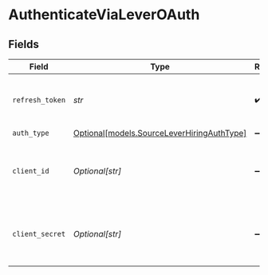 # AuthenticateViaLeverOAuth


## Fields

| Field                                                                                | Type                                                                                 | Required                                                                             | Description                                                                          |
| ------------------------------------------------------------------------------------ | ------------------------------------------------------------------------------------ | ------------------------------------------------------------------------------------ | ------------------------------------------------------------------------------------ |
| `refresh_token`                                                                      | *str*                                                                                | :heavy_check_mark:                                                                   | The token for obtaining new access token.                                            |
| `auth_type`                                                                          | [Optional[models.SourceLeverHiringAuthType]](../models/sourceleverhiringauthtype.md) | :heavy_minus_sign:                                                                   | N/A                                                                                  |
| `client_id`                                                                          | *Optional[str]*                                                                      | :heavy_minus_sign:                                                                   | The Client ID of your Lever Hiring developer application.                            |
| `client_secret`                                                                      | *Optional[str]*                                                                      | :heavy_minus_sign:                                                                   | The Client Secret of your Lever Hiring developer application.                        |